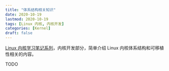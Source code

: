 ```yaml
---
title: "体系结构相关知识"
date: 2020-10-19
lastmod: 2020-10-19
tags: [Linux 内核, 内核开发]
categories: [Kernel]
draft: false
---
```


[Linux 内核学习笔记系列](/posts/kernel/kernel)，内核开发部分，简单介绍 Linux 内核体系结构和可移植性相关的内容。

<!--more-->

TODO
